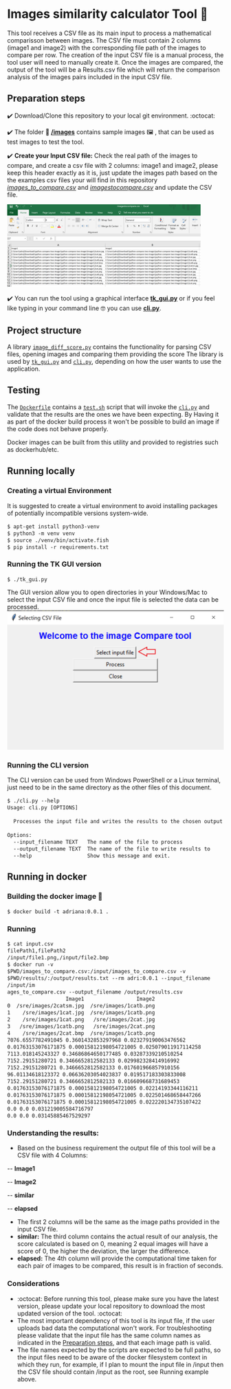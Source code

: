 # Images similarity calculator Tool :robot:
This tool receives a CSV file as its main input to process a mathematical comparisson between images.
The CSV file must contain 2 columns (image1 and image2) with the corresponding file path of the images to compare per row.
The creation of the input CSV file is a manual process, the tool user will need to manually create it.
Once the images are compared, the output of the tool will be a Results.csv file which will return the comparison analysis of the images pairs included in the input CSV file.


## Preparation steps
:heavy_check_mark: Download/Clone this repository to your local git environment. :octocat:

:heavy_check_mark: The folder :file_folder: [**/images**](/images) contains sample images :framed_picture: , that can be used as test images to test the tool.

:heavy_check_mark: **Create your Input CSV file:** Check the real path of the images to compare, and create a csv file with 2 columns: image1 and image2, please keep this header exactly as it is, just update the images path based on the the examples csv files your will find in this repository  [*images_to_compare.csv*](images_to_compare.csv ) and [*imagestocompare.csv*](imagestocompare.csv) and update the CSV file.

<img src="howinputCSVshouldlook.PNG" width="450" >

:heavy_check_mark: You can run the tool using a graphical interface [**tk_gui.py**](https://github.com/nanarojas/Image-Comparison-Tool-Adris#running-the-tk-gui-version) or if you feel like typing in your command line :nerd_face: you can use [**cli.py**](https://github.com/nanarojas/Image-Comparison-Tool-Adris#running-the-cli-version).
## Project structure
A library [`image_diff_score.py`](image_diff_score.py) contains the functionality for parsing CSV files, opening images and comparing them providing the score The library is used by [`tk_gui.py`](tk_gui.py) and [`cli.py`](cli.py), depending on how the user wants to use the application.

## Testing
The [`Dockerfile`](Dockerfile) contains a [`test.sh`](test.sh) script that will invoke the [`cli.py`](cli.py) and validate that the results are the ones we have been expecting.
By Having it as part of the docker build process it won't be possible to build an image if the code does not behave properly.

Docker images can be built from this utility and provided to registries such as dockerhub/etc.

## Running locally

### Creating a virtual Environment

It is suggested to create a virtual environment to avoid installing packages of potentially incompatible versions system-wide.
```
$ apt-get install python3-venv
$ python3 -m venv venv
$ source ./venv/bin/activate.fish
$ pip install -r requirements.txt
```

### Running the TK GUI version

```
$ ./tk_gui.py
```
The GUI version allow you to open directories in your Windows/Mac to select the input CSV file and once the input file is selected the data can be processed.
![](toolgui.PNG)

### Running the CLI version
The CLI version can be used from Windows PowerShell or a Linux terminal, just need to be in the same directory as the other files of this document.


```
$ ./cli.py --help
Usage: cli.py [OPTIONS]

  Processes the input file and writes the results to the chosen output

Options:
  --input_filename TEXT   The name of the file to process
  --output_filename TEXT  The name of the file to write results to
  --help                  Show this message and exit.
```


## Running in docker


### Building the docker image :whale2:	
```
$ docker build -t adriana:0.0.1 .
```

### Running
```
$ cat input.csv
filePath1,filePath2
/input/file1.png,/input/file2.bmp
$ docker run -v $PWD/images_to_compare.csv:/input/images_to_compare.csv -v $PWD/results/:/output/results.txt --rm adri:0.0.1 --input_filename /input/im
ages_to_compare.csv --output_filename /output/results.csv
                   Image1                 Image2
0  /sre/images/2catsm.jpg  /sre/images/1catb.png
1    /sre/images/1cat.jpg  /sre/images/1catb.png
2    /sre/images/1cat.png   /sre/images/2cat.jpg
3   /sre/images/1catb.png   /sre/images/2cat.png
4    /sre/images/2cat.bmp  /sre/images/1catb.png
7076.6557782491045 0.3601432853297968 0.023279190063476562
0.01763153076171875 0.00015812198054721005 0.025079011917114258
7113.018145243327 0.34686864650177485 0.03287339210510254
7152.29151280721 0.3466652812582133 0.029982328414916992
7152.29151280721 0.3466652812582133 0.017601966857910156
96.01134618123372 0.06636203054023837 0.019517183303833008
7152.29151280721 0.3466652812582133 0.016609668731689453
0.01763153076171875 0.00015812198054721005 0.02214193344116211
0.01763153076171875 0.00015812198054721005 0.022501468658447266
0.01763153076171875 0.00015812198054721005 0.022220134735107422
0.0 0.0 0.031219005584716797
0.0 0.0 0.03145885467529297
```


### Understanding the results:
- Based on the business requirement the output file of this tool will be a CSV file with 4 Columns:

 -- **Image1** 
 
 -- **Image2**
 
 -- **similar**
 
 -- **elapsed**
 

- The first 2 columns will be the same as the image paths provided in the input CSV file.
- **similar:** The third column contains the actual result of our analysis, the score calculated is based on 0, meaning 2 equal images will have a score of 0, the higher the deviation, the larger the difference.
- **elapsed:** The 4th column will provide the computational time taken for each pair of images to be compared, this result is in fraction of seconds.





### Considerations

- :octocat: Before running this tool, please make sure you have the latest version, please update your local repository to download the most updated version of the tool. :octocat:
- The most important dependency of this tool is its input file, if the user uploads bad data the computational won't work.  For troubleshooting please validate that the input file has the same column names as indicated in the [Preparation steps](https://github.com/nanarojas/Image-Comparison-Tool-Adris/blob/master/README.md#preparation-steps), and that each image path is valid.
- The file names expected by the scripts are expected to be full paths, so the input files need to be aware of the docker filesystem context in which they run, for example, if I plan to mount the input file in /input then the CSV file should contain /input as the root, see Running example above.
